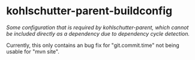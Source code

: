 # kohlschutter-parent-buildconfig

*Some configuration that is required by kohlschutter-parent, which cannot be included directly as a dependency due to dependency cycle detection.*

Currently, this only contains an bug fix for "git.commit.time" not being usable for "mvn site".
